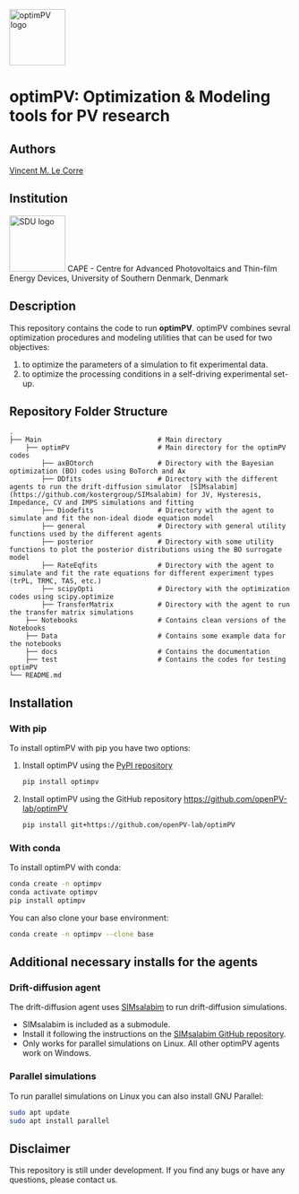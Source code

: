 

<img src="./docs/logo/optimPV_logo.png" alt="optimPV logo" width="100px">  

# optimPV: Optimization & Modeling tools for PV research

## Authors
[Vincent M. Le Corre](https://github.com/VMLC-PV)  

## Institution
<img src="./docs/logo/sdu_logo.jpg" alt="SDU logo" width="100px"> CAPE - Centre for Advanced Photovoltaics and Thin-film Energy Devices, University of Southern Denmark, Denmark

## Description
This repository contains the code to run **optimPV**. optimPV combines sevral optimization procedures and modeling utilities that can be used for two objectives:
1. to optimize the parameters of a simulation to fit experimental data.
2. to optimize the processing conditions in a self-driving experimental set-up.  

## Repository Folder Structure
    .
    ├── Main                             # Main directory
        ├── optimPV                      # Main directory for the optimPV codes
            ├── axBOtorch                # Directory with the Bayesian optimization (BO) codes using BoTorch and Ax
            ├── DDfits                   # Directory with the different agents to run the drift-diffusion simulator  [SIMsalabim](https://github.com/kostergroup/SIMsalabim) for JV, Hysteresis, Impedance, CV and IMPS simulations and fitting
            ├── Diodefits                # Directory with the agent to simulate and fit the non-ideal diode equation model
            ├── general                  # Directory with general utility functions used by the different agents
            ├── posterior                # Directory with some utility functions to plot the posterior distributions using the BO surrogate model
            ├── RateEqfits               # Directory with the agent to simulate and fit the rate equations for different experiment types (trPL, TRMC, TAS, etc.)
            ├── scipyOpti                # Directory with the optimization codes using scipy.optimize
            ├── TransferMatrix           # Directory with the agent to run the transfer matrix simulations
        ├── Notebooks                    # Contains clean versions of the Notebooks
        ├── Data                         # Contains some example data for the notebooks
        ├── docs                         # Contains the documentation
        ├── test                         # Contains the codes for testing optimPV
    └── README.md

## Installation
### With pip
To install optimPV with pip you have two options:
1. Install optimPV using the [PyPI repository](https://pypi.org/project/optimpv/)  

    ```bash
    pip install optimpv
    ```

2. Install optimPV using the GitHub repository   https://github.com/openPV-lab/optimPV

    ```bash
    pip install git+https://github.com/openPV-lab/optimPV
    ```

### With conda
To install optimPV with conda:

```bash
conda create -n optimpv 
conda activate optimpv
pip install optimpv
```

You can also clone your base environment:

```bash  
conda create -n optimpv --clone base
```

## Additional necessary installs for the agents
### Drift-diffusion agent
The drift-diffusion agent uses [SIMsalabim](https://github.com/kostergroup/SIMsalabim) to run drift-diffusion simulations.

- SIMsalabim is included as a submodule.
- Install it following the instructions on the [SIMsalabim GitHub repository](https://github.com/kostergroup/SIMsalabim).
- Only works for parallel simulations on Linux. All other optimPV agents work on Windows.

### Parallel simulations
To run parallel simulations on Linux you can also install GNU Parallel:

```bash
sudo apt update
sudo apt install parallel
```

## Disclaimer
This repository is still under development. If you find any bugs or have any questions, please contact us.

